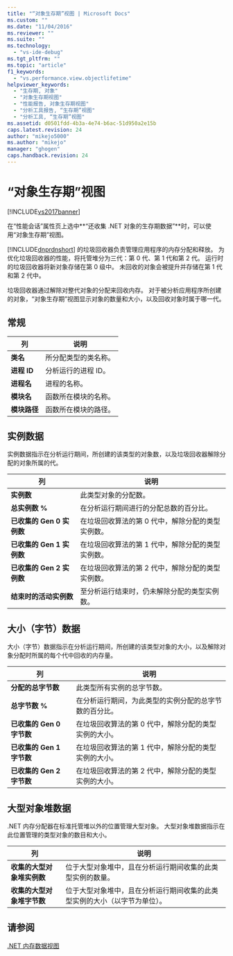 ```yaml
---
title: "“对象生存期”视图 | Microsoft Docs"
ms.custom: ""
ms.date: "11/04/2016"
ms.reviewer: ""
ms.suite: ""
ms.technology: 
  - "vs-ide-debug"
ms.tgt_pltfrm: ""
ms.topic: "article"
f1_keywords: 
  - "vs.performance.view.objectlifetime"
helpviewer_keywords: 
  - "生存期, 对象"
  - "对象生存期视图"
  - "性能报告, 对象生存期视图"
  - "分析工具报告, “生存期”视图"
  - "分析工具, “生存期”视图"
ms.assetid: d0501fdd-4b3a-4e74-b6ac-51d950a2e15b
caps.latest.revision: 24
author: "mikejo5000"
ms.author: "mikejo"
manager: "ghogen"
caps.handback.revision: 24
---
```

# “对象生存期”视图
[!INCLUDE[vs2017banner](../code-quality/includes/vs2017banner.md)]

在“性能会话”属性页上选中**“还收集 .NET 对象的生存期数据”**时，可以使用“对象生存期”视图。  
  
 [!INCLUDE[dnprdnshort](../code-quality/includes/dnprdnshort_md.md)] 的垃圾回收器负责管理应用程序的内存分配和释放。  为优化垃圾回收器的性能，将托管堆分为三代：第 0 代、第 1 代和第 2 代。  运行时的垃圾回收器将新对象存储在第 0 级中。  未回收的对象会被提升并存储在第 1 代和第 2 代中。  
  
 垃圾回收器通过解除对整代对象的分配来回收内存。  对于被分析应用程序所创建的对象，“对象生存期”视图显示对象的数量和大小，以及回收对象时属于哪一代。  
  
## 常规  
  
|列|说明|  
|-------|--------|  
|**类名**|所分配类型的类名称。|  
|**进程 ID**|分析运行的进程 ID。|  
|**进程名**|进程的名称。|  
|**模块名**|函数所在模块的名称。|  
|**模块路径**|函数所在模块的路径。|  
  
## 实例数据  
 实例数据指示在分析运行期间，所创建的该类型的对象数，以及垃圾回收器解除分配的对象所属的代。  
  
|列|说明|  
|-------|--------|  
|**实例数**|此类型对象的分配数。|  
|**总实例数 %**|在分析运行期间进行的分配总数的百分比。|  
|**已收集的 Gen 0 实例数**|在垃圾回收算法的第 0 代中，解除分配的类型实例数。|  
|**已收集的 Gen 1 实例数**|在垃圾回收算法的第 1 代中，解除分配的类型实例数。|  
|**已收集的 Gen 2 实例数**|在垃圾回收算法的第 2 代中，解除分配的类型实例数。|  
|**结束时的活动实例数**|至分析运行结束时，仍未解除分配的类型实例数。|  
  
## 大小（字节）数据  
 大小（字节）数据指示在分析运行期间，所创建的该类型对象的大小，以及解除对象分配时所属的每个代中回收的内存量。  
  
|列|说明|  
|-------|--------|  
|**分配的总字节数**|此类型所有实例的总字节数。|  
|**总字节数 %**|在分析运行期间，为此类型的实例分配的总字节数的百分比。|  
|**已收集的 Gen 0 字节数**|在垃圾回收算法的第 0 代中，解除分配的类型实例的大小。|  
|**已收集的 Gen 1 字节数**|在垃圾回收算法的第 1 代中，解除分配的类型实例的大小。|  
|**已收集的 Gen 2 字节数**|在垃圾回收算法的第 2 代中，解除分配的类型实例的大小。|  
  
## 大型对象堆数据  
 .NET 内存分配器在标准托管堆以外的位置管理大型对象。  大型对象堆数据指示在此位置管理的类型对象的数目和大小。  
  
|列|说明|  
|-------|--------|  
|**收集的大型对象堆实例数**|位于大型对象堆中，且在分析运行期间收集的此类型实例的数量。|  
|**收集的大型对象堆字节数**|位于大型对象堆中，且在分析运行期间收集的此类型实例的大小（以字节为单位）。|  
  
## 请参阅  
 [.NET 内存数据视图](../profiling/dotnet-memory-data-views.md)